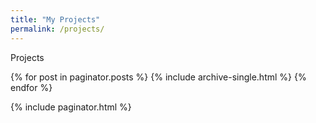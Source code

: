 ```yaml
---
title: "My Projects"
permalink: /projects/
---
```


Projects

{% for post in paginator.posts %}
  {% include archive-single.html %}
{% endfor %}

{% include paginator.html %}
